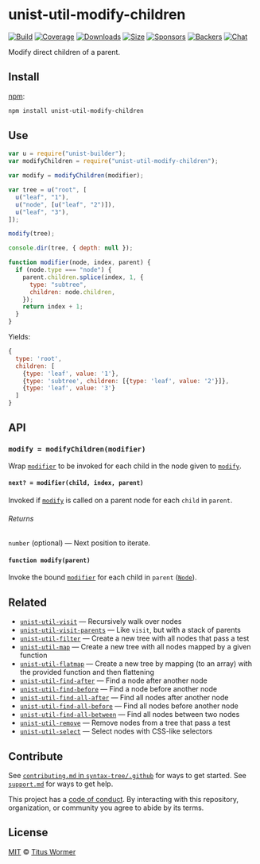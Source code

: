 # unist-util-modify-children

[![Build][build-badge]][build] [![Coverage][coverage-badge]][coverage]
[![Downloads][downloads-badge]][downloads] [![Size][size-badge]][size]
[![Sponsors][sponsors-badge]][collective]
[![Backers][backers-badge]][collective] [![Chat][chat-badge]][chat]

Modify direct children of a parent.

## Install

[npm][npm]:

```sh
npm install unist-util-modify-children
```

## Use

```js
var u = require("unist-builder");
var modifyChildren = require("unist-util-modify-children");

var modify = modifyChildren(modifier);

var tree = u("root", [
  u("leaf", "1"),
  u("node", [u("leaf", "2")]),
  u("leaf", "3"),
]);

modify(tree);

console.dir(tree, { depth: null });

function modifier(node, index, parent) {
  if (node.type === "node") {
    parent.children.splice(index, 1, {
      type: "subtree",
      children: node.children,
    });
    return index + 1;
  }
}
```

Yields:

```js
{
  type: 'root',
  children: [
    {type: 'leaf', value: '1'},
    {type: 'subtree', children: [{type: 'leaf', value: '2'}]},
    {type: 'leaf', value: '3'}
  ]
}
```

## API

### `modify = modifyChildren(modifier)`

Wrap [`modifier`][modifier] to be invoked for each child in the node given to
[`modify`][modify].

#### `next? = modifier(child, index, parent)`

Invoked if [`modify`][modify] is called on a parent node for each `child` in
`parent`.

###### Returns

`number` (optional) — Next position to iterate.

#### `function modify(parent)`

Invoke the bound [`modifier`][modifier] for each child in `parent`
([`Node`][node]).

## Related

- [`unist-util-visit`](https://github.com/syntax-tree/unist-util-visit) —
  Recursively walk over nodes
- [`unist-util-visit-parents`](https://github.com/syntax-tree/unist-util-visit-parents)
  — Like `visit`, but with a stack of parents
- [`unist-util-filter`](https://github.com/syntax-tree/unist-util-filter) —
  Create a new tree with all nodes that pass a test
- [`unist-util-map`](https://github.com/syntax-tree/unist-util-map) — Create a
  new tree with all nodes mapped by a given function
- [`unist-util-flatmap`](https://gitlab.com/staltz/unist-util-flatmap) — Create
  a new tree by mapping (to an array) with the provided function and then
  flattening
- [`unist-util-find-after`](https://github.com/syntax-tree/unist-util-find-after)
  — Find a node after another node
- [`unist-util-find-before`](https://github.com/syntax-tree/unist-util-find-before)
  — Find a node before another node
- [`unist-util-find-all-after`](https://github.com/syntax-tree/unist-util-find-all-after)
  — Find all nodes after another node
- [`unist-util-find-all-before`](https://github.com/syntax-tree/unist-util-find-all-before)
  — Find all nodes before another node
- [`unist-util-find-all-between`](https://github.com/mrzmmr/unist-util-find-all-between)
  — Find all nodes between two nodes
- [`unist-util-remove`](https://github.com/syntax-tree/unist-util-remove) —
  Remove nodes from a tree that pass a test
- [`unist-util-select`](https://github.com/syntax-tree/unist-util-select) —
  Select nodes with CSS-like selectors

## Contribute

See [`contributing.md` in `syntax-tree/.github`][contributing] for ways to get
started. See [`support.md`][support] for ways to get help.

This project has a [code of conduct][coc]. By interacting with this repository,
organization, or community you agree to abide by its terms.

## License

[MIT][license] © [Titus Wormer][author]

<!-- Definitions -->

[build-badge]: https://img.shields.io/travis/syntax-tree/unist-util-modify-children.svg
[build]: https://travis-ci.org/syntax-tree/unist-util-modify-children
[coverage-badge]: https://img.shields.io/codecov/c/github/syntax-tree/unist-util-modify-children.svg
[coverage]: https://codecov.io/github/syntax-tree/unist-util-modify-children
[downloads-badge]: https://img.shields.io/npm/dm/unist-util-modify-children.svg
[downloads]: https://www.npmjs.com/package/unist-util-modify-children
[size-badge]: https://img.shields.io/bundlephobia/minzip/unist-util-modify-children.svg
[size]: https://bundlephobia.com/result?p=unist-util-modify-children
[sponsors-badge]: https://opencollective.com/unified/sponsors/badge.svg
[backers-badge]: https://opencollective.com/unified/backers/badge.svg
[collective]: https://opencollective.com/unified
[chat-badge]: https://img.shields.io/badge/chat-spectrum-7b16ff.svg
[chat]: https://spectrum.chat/unified/syntax-tree
[npm]: https://docs.npmjs.com/cli/install
[license]: license
[author]: https://wooorm.com
[contributing]: https://github.com/syntax-tree/.github/blob/master/contributing.md
[support]: https://github.com/syntax-tree/.github/blob/master/support.md
[coc]: https://github.com/syntax-tree/.github/blob/master/code-of-conduct.md
[node]: https://github.com/syntax-tree/unist#node
[modifier]: #next--modifierchild-index-parent
[modify]: #function-modifyparent
